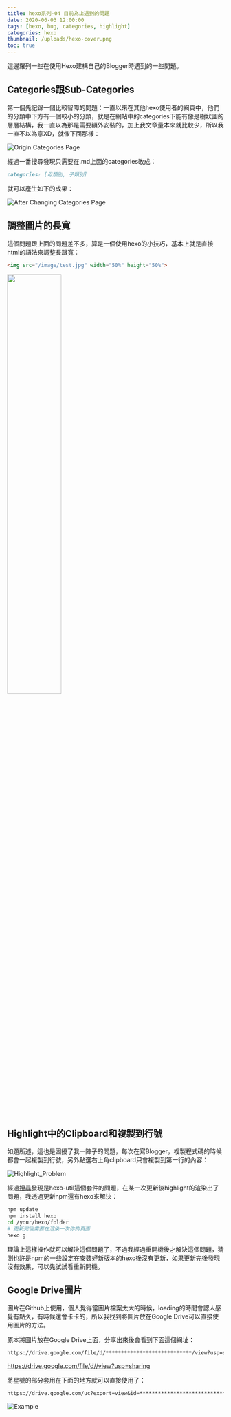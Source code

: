 ```yaml
---
title: hexo系列-04 目前為止遇到的問題
date: 2020-06-03 12:00:00
tags: [hexo, bug, categories, highlight]
categories: hexo
thumbnail: /uploads/hexo-cover.png
toc: true
---
```


這邊羅列一些在使用Hexo建構自己的Blogger時遇到的一些問題。

<!--more-->

## Categories跟Sub-Categories

第一個先記錄一個比較智障的問題：一直以來在其他hexo使用者的網頁中，他們的分類中下方有一個較小的分類，就是在網站中的categories下能有像是樹狀圖的層層結構，我一直以為那是需要額外安裝的，加上我文章量本來就比較少，所以我一直不以為意XD，就像下面那樣：

![Origin Categories Page](Origin_Categories.png)

經過一番搜尋發現只需要在.md上面的categories改成：

```markdown
categories: [母類別, 子類別]
```

就可以產生如下的成果：

![After Changing Categories Page](After_Categories.png)

## 調整圖片的長寬

這個問題跟上面的問題差不多，算是一個使用hexo的小技巧，基本上就是直接html的語法來調整長跟寬：

```markdown
<img src="/image/test.jpg" width="50%" height="50%">
```

<img src="Sample.jpg" width="50%" height="50%">



## Highlight中的Clipboard和複製到行號

如題所述，這也是困擾了我一陣子的問題，每次在寫Blogger，複製程式碼的時候都會一起複製到行號，另外點選右上角clipboard只會複製到第一行的內容：

![Highlight_Problem](Highlight_Problem.png)

經過[搜尋](https://github.com/ppoffice/hexo-theme-icarus/issues/563)發現是hexo-util這個套件的問題，在某一次更新後highlight的渲染出了問題，我透過更新npm還有hexo來解決：

```bash
npm update
npm install hexo
cd /your/hexo/folder
# 更新完後需要在渲染一次你的頁面
hexo g
```

理論上這樣操作就可以解決這個問題了，不過我經過重開機後才解決這個問題，猜測也許是npm的一些設定在安裝好新版本的hexo後沒有更新，如果更新完後發現沒有效果，可以先試試看重新開機。

## Google Drive圖片

圖片在Github上使用，個人覺得當圖片檔案太大的時候，loading的時間會認人感覺有點久，有時候還會卡卡的，所以我找到將圖片放在Google Drive可以直接使用圖片的方法。

原本將圖片放在Google Drive上面，分享出來後會看到下面這個網址：

```markdown
https://drive.google.com/file/d/****************************/view?usp=sharing
```

https://drive.google.com/file/d//view?usp=sharing

將星號的部分套用在下面的地方就可以直接使用了：

```markdown
https://drive.google.com/uc?export=view&id=****************************
```



![Example](https://drive.google.com/uc?export=view&id=1yz5TPFKnkic5rLKfLVlPFG_0n0HvPgnj)